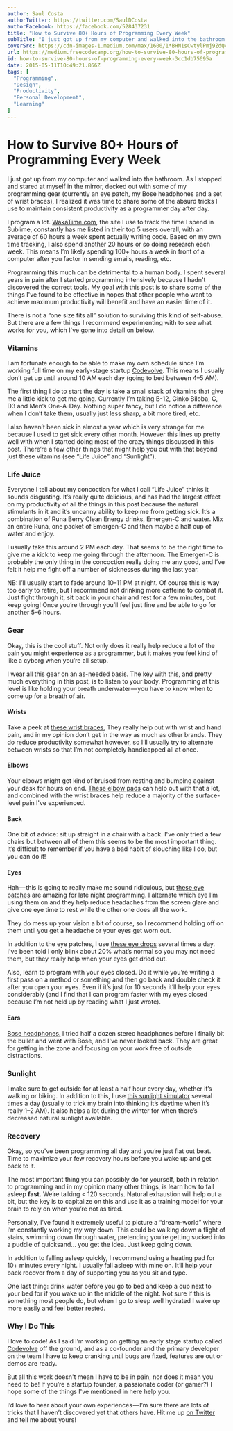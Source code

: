```yaml
---
author: Saul Costa
authorTwitter: https://twitter.com/SaulDCosta
authorFacebook: https://facebook.com/528437231
title: "How to Survive 80+ Hours of Programming Every Week"
subTitle: "I just got up from my computer and walked into the bathroom. As I stopped and stared at myself in the mirror, decked out with some of my ..."
coverSrc: https://cdn-images-1.medium.com/max/1600/1*BHN1sCwtylPmj9ZdQvYgMg.png
url: https://medium.freecodecamp.org/how-to-survive-80-hours-of-programming-every-week-3cc1db75695a
id: how-to-survive-80-hours-of-programming-every-week-3cc1db75695a
date: 2015-05-11T10:49:21.866Z
tags: [
  "Programming",
  "Design",
  "Productivity",
  "Personal Development",
  "Learning"
]
---
```

# How to Survive 80+ Hours of Programming Every Week

I just got up from my computer and walked into the bathroom. As I stopped and stared at myself in the mirror, decked out with some of my programming gear (currently an eye patch, my Bose headphones and a set of wrist braces), I realized it was time to share some of the absurd tricks I use to maintain consistent productivity as a programmer day after day.

I program a lot. [WakaTime.com](https://wakatime.com/leaders), the site I use to track the time I spend in Sublime, constantly has me listed in their top 5 users overall, with an average of 60 hours a week spent actually writing code. Based on my own time tracking, I also spend another 20 hours or so doing research each week. This means I’m likely spending 100+ hours a week in front of a computer after you factor in sending emails, reading, etc.

Programming this much can be detrimental to a human body. I spent several years in pain after I started programming intensively because I hadn't discovered the correct tools. My goal with this post is to share some of the things I've found to be effective in hopes that other people who want to achieve maximum productivity will benefit and have an easier time of it.

There is not a “one size fits all” solution to surviving this kind of self-abuse. But there are a few things I recommend experimenting with to see what works for you, which I've gone into detail on below.

### Vitamins

I am fortunate enough to be able to make my own schedule since I’m working full time on my early-stage startup [Codevolve](https://www.codevolve.com). This means I usually don’t get up until around 10 AM each day (going to bed between 4–5 AM).

The first thing I do to start the day is take a small stack of vitamins that give me a little kick to get me going. Currently I’m taking B-12, Ginko Biloba, C, D3 and Men’s One-A-Day. Nothing super fancy, but I do notice a difference when I don’t take them, usually just less sharp, a bit more tired, etc.

I also haven’t been sick in almost a year which is very strange for me because I used to get sick every other month. However this lines up pretty well with when I started doing most of the crazy things discussed in this post. There’re a few other things that might help you out with that beyond just these vitamins (see “Life Juice” and “Sunlight”).

### Life Juice

Everyone I tell about my concoction for what I call “Life Juice” thinks it sounds disgusting. It’s really quite delicious, and has had the largest effect on my productivity of all the things in this post because the natural stimulants in it and it’s uncanny ability to keep me from getting sick. It’s a combination of Runa Berry Clean Energy drinks, Emergen-C and water. Mix an entire Runa, one packet of Emergen-C and then maybe a half cup of water and enjoy.

I usually take this around 2 PM each day. That seems to be the right time to give me a kick to keep me going through the afternoon. The Emergen-C is probably the only thing in the concoction really doing me any good, and I’ve felt it help me fight off a number of sicknesses during the last year.

NB: I’ll usually start to fade around 10–11 PM at night. Of course this is way too early to retire, but I recommend not drinking more caffeine to combat it. Just fight through it, sit back in your chair and rest for a few minutes, but keep going! Once you’re through you’ll feel just fine and be able to go for another 5–6 hours.

### Gear

Okay, this is the cool stuff. Not only does it really help reduce a lot of the pain you might experience as a programmer, but it makes you feel kind of like a cyborg when you’re all setup.

I wear all this gear on an as-needed basis. The key with this, and pretty much everything in this post, is to listen to your body. Programming at this level is like holding your breath underwater — you have to know when to come up for a breath of air.

#### Wrists

Take a peek at [these wrist braces.](http://www.amazon.com/Mueller-Fitted-Right-Wrist-medium/dp/B002NLGNW8/) They really help out with wrist and hand pain, and in my opinion don’t get in the way as much as other brands. They do reduce productivity somewhat however, so I’ll usually try to alternate between wrists so that I’m not completely handicapped all at once.

#### Elbows

Your elbows might get kind of bruised from resting and bumping against your desk for hours on end. [These elbow pads](http://www.amazon.com/Bracoo-Breathable-Neoprene-Elbow-Support/dp/B005BIG6JU/) can help out with that a lot, and combined with the wrist braces help reduce a majority of the surface-level pain I've experienced.

#### Back

One bit of advice: sit up straight in a chair with a back. I've only tried a few chairs but between all of them this seems to be the most important thing. It’s difficult to remember if you have a bad habit of slouching like I do, but you can do it!

#### Eyes

Hah — this is going to really make me sound ridiculous, but [these eye patches](http://www.amazon.com/dp/B001THK0BM/) are amazing for late night programming. I alternate which eye I’m using them on and they help reduce headaches from the screen glare and give one eye time to rest while the other one does all the work.

They do mess up your vision a bit of course, so I recommend holding off on them until you get a headache or your eyes get worn out.

In addition to the eye patches, I use [these eye drops](http://www.amazon.com/Thera-Tears-Lubricant-Drops-1-Ounce/dp/B0013IRBGE) several times a day. I've been told I only blink about 20% what’s normal so you may not need them, but they really help when your eyes get dried out.

Also, learn to program with your eyes closed. Do it while you’re writing a first pass on a method or something and then go back and double check it after you open your eyes. Even if it’s just for 10 seconds it’ll help your eyes considerably (and I find that I can program faster with my eyes closed because I’m not held up by reading what I just wrote).

#### Ears

[Bose headphones.](http://www.amazon.com/Bose-QuietComfort-Cancelling-Discontinued-Manufacturer/dp/B0054JJ0QW) I tried half a dozen stereo headphones before I finally bit the bullet and went with Bose, and I've never looked back. They are great for getting in the zone and focusing on your work free of outside distractions.

### Sunlight

I make sure to get outside for at least a half hour every day, whether it’s walking or biking. In addition to this, I use [this sunlight simulator](http://www.amazon.com/NatureBright-SunTouch-Light-Therapy-package/dp/B000W8Y7FY) several times a day (usually to trick my brain into thinking it’s daytime when it’s really 1–2 AM). It also helps a lot during the winter for when there’s decreased natural sunlight available.

### Recovery

Okay, so you've been programming all day and you’re just flat out beat. Time to maximize your few recovery hours before you wake up and get back to it.

The most important thing you can possibly do for yourself, both in relation to programming and in my opinion many other things, is learn how to fall asleep **fast.** We’re talking < 120 seconds. Natural exhaustion will help out a bit, but the key is to capitalize on this and use it as a training model for your brain to rely on when you’re not as tired.

Personally, I've found it extremely useful to picture a “dream-world” where I’m constantly working my way down. This could be walking down a flight of stairs, swimming down through water, pretending you’re getting sucked into a puddle of quicksand… you get the idea. Just keep going down.

In addition to falling asleep quickly, I recommend using a heating pad for 10+ minutes every night. I usually fall asleep with mine on. It’ll help your back recover from a day of supporting you as you sit and type.

One last thing: drink water before you go to bed and keep a cup next to your bed for if you wake up in the middle of the night. Not sure if this is something most people do, but when I go to sleep well hydrated I wake up more easily and feel better rested.

### Why I Do This

I love to code! As I said I’m working on getting an early stage startup called [Codevolve](https://www.codevolve.com) off the ground, and as a co-founder and the primary developer on the team I have to keep cranking until bugs are fixed, features are out or demos are ready.

But all this work doesn't mean I have to be in pain, nor does it mean you need to be! If you’re a startup founder, a passionate coder (or gamer?) I hope some of the things I've mentioned in here help you.

I’d love to hear about your own experiences — I’m sure there are lots of tricks that I haven’t discovered yet that others have. Hit me up [on Twitter](https://www.twitter.com/SaulDCosta) and tell me about yours!








